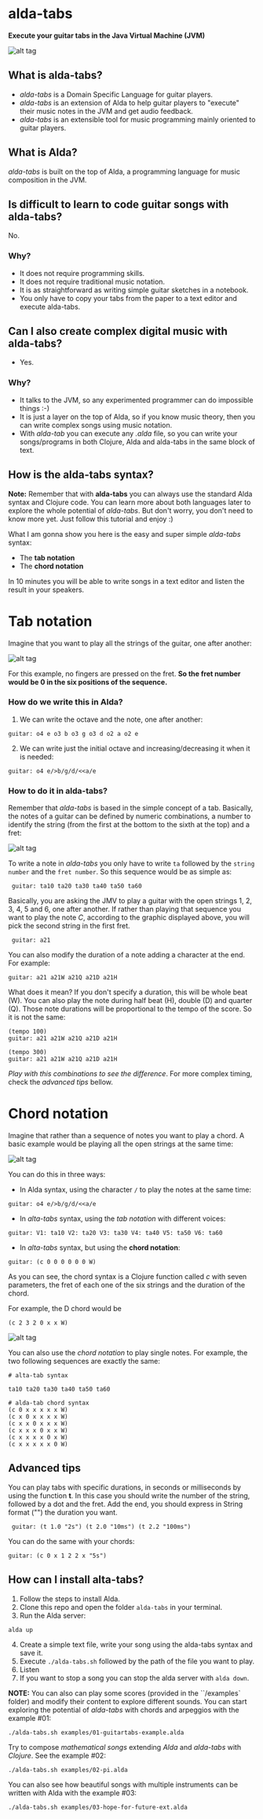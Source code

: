 # alda-tabs

**Execute your guitar tabs in the Java Virtual Machine (JVM)**

![alt tag](https://raw.githubusercontent.com/dgrmunch/alda-tabs/master/img/alda-tabs.png)

## What is alda-tabs?

* *alda-tabs* is a Domain Specific Language for guitar players.
* *alda-tabs* is an extension of Alda to help guitar players to "execute" their music notes in the JVM and get audio feedback.
* *alda-tabs* is an extensible tool for music programming mainly oriented to guitar players.

## What is Alda?

*alda-tabs* is built on the top of Alda, a programming language for music composition in the JVM.

## Is difficult to learn to code guitar songs with alda-tabs?

No.

### Why?

* It does not require programming skills.
* It does not require traditional music notation.
* It is as straightforward as writing simple guitar sketches in a notebook.
* You only have to copy your tabs from the paper to a text editor and execute alda-tabs.


## Can I also create complex digital music with alda-tabs?

* Yes.

### Why?

* It talks to the JVM, so any experimented programmer can do impossible things :-)
* It is just a layer on the top of Alda, so if you know music theory, then you can write complex songs using music notation.
* With *alda-tab* you can execute any *.alda* file, so you can write your songs/programs in both Clojure, Alda and alda-tabs in the same block of text.

## How is the alda-tabs syntax?

**Note:** Remember that with **alda-tabs** you can always use the standard Alda syntax and Clojure code. You can learn more about both languages later to explore the whole potential of *alda-tabs*. But don't worry, you don't need to know more yet. Just follow this tutorial and enjoy :)

What I am gonna show you here is the easy and super simple *alda-tabs* syntax:

* The **tab notation**
* The **chord notation**

In 10 minutes you will be able to write songs in a text editor and listen the result in your speakers.


# Tab notation

Imagine that you want to play all the strings of the guitar, one after another:

![alt tag](https://raw.githubusercontent.com/dgrmunch/alda-tabs/master/img/score1.png)

For this example, no fingers are pressed on the fret. **So the fret number would be 0 in the six positions of the sequence.**

### How do we write this in Alda?

1. We can write the octave and the note, one after another:

```
guitar: o4 e o3 b o3 g o3 d o2 a o2 e
```

2. We can write just the initial octave and increasing/decreasing it when it is needed:

```
guitar: o4 e/>b/g/d/<<a/e
```

### How to do it in alda-tabs?

Remember that *alda-tabs* is based in the simple concept of a tab. Basically, the notes of a guitar can be defined by numeric combinations, a number to identify the string (from the first at the bottom to the sixth at the top) and a fret:

![alt tag](https://raw.githubusercontent.com/dgrmunch/alda-tabs/master/img/notes-fret.png)

To write a note in *alda-tabs* you only have to write `ta` followed by the `string number` and the `fret number`.
So this sequence would be as simple as:

```
 guitar: ta10 ta20 ta30 ta40 ta50 ta60
  ```

Basically, you are asking the JMV to play a guitar with the open strings 1, 2, 3, 4, 5 and 6, one after another.
If rather than playing that sequence you want to play the note *C*, according to the graphic displayed above, you will pick the second string in the first fret.

```
 guitar: a21
 ```

You can also modify the duration of a note adding a character at the end. For example:

```
guitar: a21 a21W a21Q a21D a21H
```

What does it mean? If you don't specify a duration, this will be whole beat (W). You can also play the note during half beat (H), double (D) and quarter (Q). Those note durations will be proportional to the tempo of the score. So it is not the same:

```
(tempo 100)
guitar: a21 a21W a21Q a21D a21H
```

```
(tempo 300)
guitar: a21 a21W a21Q a21D a21H
```

*Play with this combinations to see the difference*. For more complex timing, check the *advanced tips* bellow.

# Chord notation

Imagine that rather than a sequence of notes you want to play a chord. A basic example would be playing all the open strings at the same time:

![alt tag](https://raw.githubusercontent.com/dgrmunch/alda-tabs/master/img/score2.png)

You can do this in three ways:

* In Alda syntax, using the character `/` to play the notes at the same time:

```
guitar: o4 e/>b/g/d/<<a/e
```

* In *alta-tabs* syntax, using the *tab notation* with different voices:

```
guitar: V1: ta10 V2: ta20 V3: ta30 V4: ta40 V5: ta50 V6: ta60

```

* In *alta-tabs* syntax, but using the **chord notation**:

```
guitar: (c 0 0 0 0 0 0 W)

```

As you can see, the chord syntax is a Clojure function called *c* with seven parameters, the fret of each one of the six strings and the duration of the chord.

For example, the D chord would be

```
(c 2 3 2 0 x x W)
```

![alt tag](https://raw.githubusercontent.com/dgrmunch/alda-tabs/master/img/re.png)

You can also use the *chord notation* to play single notes. For example, the two following sequences are exactly the same:

```
# alta-tab syntax

ta10 ta20 ta30 ta40 ta50 ta60

# alda-tab chord syntax
(c 0 x x x x x W)
(c x 0 x x x x W)
(c x x 0 x x x W)
(c x x x 0 x x W)
(c x x x x 0 x W)
(c x x x x x 0 W)
```

## Advanced tips

 You can play tabs with specific durations, in seconds or milliseconds by using the function **t**.
 In this case you should write the number of the string, followed by a dot and the fret. Add the end, you should express in String format ("") the duration you want.

```
 guitar: (t 1.0 "2s") (t 2.0 "10ms") (t 2.2 "100ms")
 ```

 You can do the same with your chords:

 ```
 guitar: (c 0 x 1 2 2 x "5s")
 ```

## How can I install alta-tabs?

1. Follow the steps to install Alda.
2. Clone this repo and open the folder `alda-tabs` in your terminal.
3. Run the Alda server:

```alda up```

4. Create a simple text file, write your song using the alda-tabs syntax and save it.
5. Execute `./alda-tabs.sh` followed by the path of the file you want to play.
6. Listen
7. If you want to stop a song you can stop the alda server with `alda down`.

**NOTE:** You can also can play some scores (provided in the ``/examples` folder) and modify their content to explore different sounds.
You can start exploring the potential of *alda-tabs* with chords and arpeggios with the example #01:

```./alda-tabs.sh examples/01-guitartabs-example.alda ```

Try to compose *mathematical songs* extending *Alda* and *alda-tabs* with *Clojure*. See the example #02:

```./alda-tabs.sh examples/02-pi.alda```

You can also see how beautiful songs with multiple instruments can be written with Alda with the example #03:

```./alda-tabs.sh examples/03-hope-for-future-ext.alda ```
